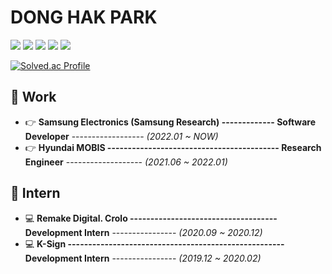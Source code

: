 <div>
  
# DONG HAK PARK

</div>
<div align=left>

<img src="https://img.shields.io/badge/Python-3776AB?style=flat-square&logo=python&logoColor=white"/>
<img src="https://img.shields.io/badge/C/C++-00599C?style=flat-square&logo=C&logoColor=white"/>
<img src="https://img.shields.io/badge/Linux-FCC624?style=flat-square&logo=Linux&logoColor=black"/>
<img src="https://img.shields.io/badge/OpenGL-F80000?style=flat-square&logo=OpenGL&logoColor=white"/>
<img src="https://img.shields.io/badge/MySQL-4479A1?style=flat-square&logo=MySQL&logoColor=white"/>

</div>
</div>

[![Solved.ac Profile](http://mazassumnida.wtf/api/v2/generate_badge?boj=ehdgkr03)](https://solved.ac/ehdgkr03/)

</div>

<div>

  ## 💼 Work
  - 👉 **Samsung Electronics (Samsung Research) ------------- Software Developer** ------------------ *(2022.01 ~ NOW)*
  - 👉 **Hyundai MOBIS ------------------------------------------ Research Engineer** ------------------- *(2021.06 ~ 2022.01)*

  ## 📌 Intern
  - 💻 **Remake Digital. Crolo ------------------------------------ Development Intern** ---------------- *(2020.09 ~ 2020.12)* 
  - 💻 **K-Sign ----------------------------------------------------- Development Intern** ---------------- *(2019.12 ~ 2020.02)*

  <!--    
  ## ✏ Education
  - 🏫 **Dankook Univ. Dept of Software------------------------- Undergraduate Student** ----------- *(2015.03 ~ 2021.02)*
  - 🏫 **Dankook Univ. IDA_lab ----------------------------------- Assistant Researcher** -------------- *(2019.10 ~ 2020.08)*
  - 🏫 **University of California Irvine ---------------------------- Visiting Researcher** --------------- *(2019.07 ~ 2019.09)*
  - 🏫 **University of Pennsylvania ------------------------------- Language Trainee** ----------------- *(2018.12 ~ 2019.01)*  
  -->
</div>

